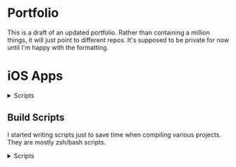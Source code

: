 # Portfolio
This is a draft of an updated portfolio. Rather than containing a million things, it will just point to different repos. 
It's supposed to be private for now until I'm happy with the formatting. 

# iOS Apps

<details>
  <summary>Scripts</summary>
  
- [Sajeon Dictionary](https://github.com/shinra-electric/Sajeon)
</details>

## Build Scripts
I started writing scripts just to save time when compiling various projects.<br>
They are mostly zsh/bash scripts.

<details>
  <summary>Scripts</summary>
  
- [RPCS3-Arm](https://github.com/shinra-electric/Arm-Build-Script-for-RPCS3)
</details>
